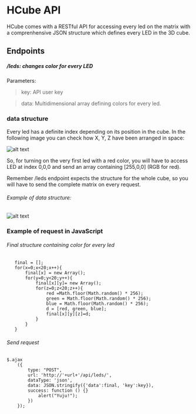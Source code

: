 # HCube API

HCube comes with a RESTful API for accessing every led on the matrix with a comprenhensive JSON structure which defines every LED in the 3D cube. 

Endpoints
---------

##### /leds: changes color for every LED
Parameters:
> key: API user key

>data: Multidimensional array defining colors for every led.

### data structure
Every led has a definite index depending on its position in the cube. In the following image you can check how X, Y, Z have been arranged in space:

![alt text](http://i.imgur.com/NvOLAko.png
 "Structure")

So, for turning on the very first led with a red color, you will have to access LED at index 0,0,0 and send an array containing [255,0,0] (RGB for red).

Remember /leds endpoint expects the structure for the whole cube, so you will have to send the complete matrix on every request.

###### Example of data structure:

![alt text](http://i.imgur.com/kFUYOxr.png
 "Structure")
 
### Example of request in JavaScript

###### Final structure containing color for every led
 
 ```
    final = [];
    for(x=0;x<20;x++){ 
		final[x] = new Array(); 
		for(y=0;y<20;y++){ 
		    final[x][y]= new Array(); 
			for(z=0;z<20;z++){ 
				red =Math.floor(Math.random() * 256);
				green = Math.floor(Math.random() * 256);
				blue = Math.floor(Math.random() * 256);
            	d = [red, green, blue];
				final[x][y][z]=d; 
			}
	    } 
	}

```
###### Send request
```
$.ajax
    ({
	    type: "POST",
		url: 'http://'+url+'/api/leds/',
		dataType: 'json',
		data: JSON.stringify({'data':final, 'key':key}),
		success: function () {}
	        alert("Yuju!");
	    })
	});
```
